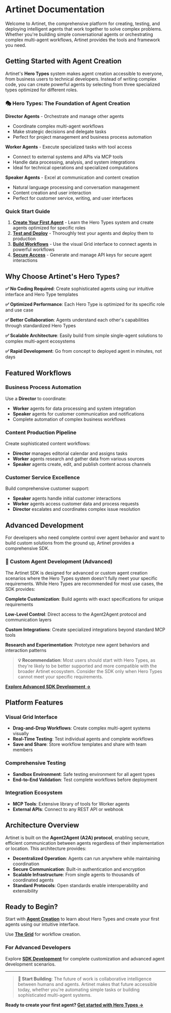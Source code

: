 # Artinet Documentation

Welcome to Artinet, the comprehensive platform for creating, testing, and deploying intelligent agents that work together to solve complex problems. Whether you're building simple conversational agents or orchestrating complex multi-agent workflows, Artinet provides the tools and framework you need.

## Getting Started with Agent Creation

Artinet's **Hero Types** system makes agent creation accessible to everyone, from business users to technical developers. Instead of writing complex code, you can create powerful agents by selecting from three specialized types optimized for different roles.

### 🎭 Hero Types: The Foundation of Agent Creation

**Director Agents** - Orchestrate and manage other agents
- Coordinate complex multi-agent workflows
- Make strategic decisions and delegate tasks
- Perfect for project management and business process automation

**Worker Agents** - Execute specialized tasks with tool access
- Connect to external systems and APIs via MCP tools
- Handle data processing, analysis, and system integrations
- Ideal for technical operations and specialized computations

**Speaker Agents** - Excel at communication and content creation
- Natural language processing and conversation management
- Content creation and user interaction
- Perfect for customer service, writing, and user interfaces

### Quick Start Guide

1. **[Create Your First Agent](agents/agent-creation.md)** - Learn the Hero Types system and create agents optimized for specific roles
2. **[Test and Deploy](agents/test-and-deploy.md)** - Thoroughly test your agents and deploy them to production
3. **[Build Workflows](agents/grid-management.md)** - Use the visual Grid interface to connect agents in powerful workflows
4. **[Secure Access](agents/api-keys.md)** - Generate and manage API keys for secure agent interactions

## Why Choose Artinet's Hero Types?

**✅ No Coding Required**: Create sophisticated agents using our intuitive interface and Hero Type templates

**✅ Optimized Performance**: Each Hero Type is optimized for its specific role and use case

**✅ Better Collaboration**: Agents understand each other's capabilities through standardized Hero Types

**✅ Scalable Architecture**: Easily build from simple single-agent solutions to complex multi-agent ecosystems

**✅ Rapid Development**: Go from concept to deployed agent in minutes, not days

## Featured Workflows

### Business Process Automation
Use a **Director** to coordinate:
- **Worker** agents for data processing and system integration
- **Speaker** agents for customer communication and notifications
- Complete automation of complex business workflows

### Content Production Pipeline
Create sophisticated content workflows:
- **Director** manages editorial calendar and assigns tasks
- **Worker** agents research and gather data from various sources  
- **Speaker** agents create, edit, and publish content across channels

### Customer Service Excellence
Build comprehensive customer support:
- **Speaker** agents handle initial customer interactions
- **Worker** agents access customer data and process requests
- **Director** escalates and coordinates complex issue resolution

## Advanced Development

For developers who need complete control over agent behavior and want to build custom solutions from the ground up, Artinet provides a comprehensive SDK.

### 🔧 Custom Agent Development (Advanced)

The Artinet SDK is designed for advanced or custom agent creation scenarios where the Hero Types system doesn't fully meet your specific requirements. While Hero Types are recommended for most use cases, the SDK provides:

**Complete Customization**: Build agents with exact specifications for unique requirements

**Low-Level Control**: Direct access to the Agent2Agent protocol and communication layers

**Custom Integrations**: Create specialized integrations beyond standard MCP tools

**Research and Experimentation**: Prototype new agent behaviors and interaction patterns

> **💡 Recommendation**: Most users should start with Hero Types, as they're likely to be better supported and more compatible with the broader Artinet ecosystem. Consider the SDK only when Hero Types cannot meet your specific requirements.

**[Explore Advanced SDK Development →](sdk/quickstart.md)**

## Platform Features

### Visual Grid Interface
- **Drag-and-Drop Workflows**: Create complex multi-agent systems visually
- **Real-Time Testing**: Test individual agents and complete workflows
- **Save and Share**: Store workflow templates and share with team members

### Comprehensive Testing
- **Sandbox Environment**: Safe testing environment for all agent types
- **End-to-End Validation**: Test complete workflows before deployment

### Integration Ecosystem
- **MCP Tools**: Extensive library of tools for Worker agents
- **External APIs**: Connect to any REST API or webhook

## Architecture Overview

Artinet is built on the **Agent2Agent (A2A) protocol**, enabling secure, efficient communication between agents regardless of their implementation or location. This architecture provides:

- **Decentralized Operation**: Agents can run anywhere while maintaining coordination
- **Secure Communication**: Built-in authentication and encryption
- **Scalable Infrastructure**: From single agents to thousands of coordinated agents
- **Standard Protocols**: Open standards enable interoperability and extensibility

## Ready to Begin?

Start with **[Agent Creation](agents/agent-creation.md)** to learn about Hero Types and create your first agents using our intuitive interface.

Use **[The Grid](agents/grid-management.md)** for workflow creation.

### For Advanced Developers
Explore **[SDK Development](sdk/quickstart.md)** for complete customization and advanced agent development scenarios.

---

> **🚀 Start Building**: The future of work is collaborative intelligence between humans and agents. Artinet makes that future accessible today, whether you're automating simple tasks or building sophisticated multi-agent systems.

**Ready to create your first agent? [Get started with Hero Types →](agents/agent-creation.md)**


